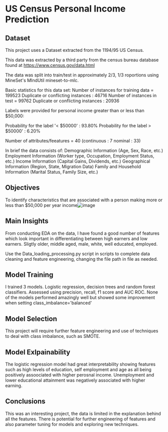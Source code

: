 # US Census Personal Income Prediction 

## Dataset 
This project uses a Dataset extracted from the 1194/95 US Census. 

This data was extracted by a third party from the census bureau database found at https://www.census.gov/data.html

The data was split into train/test in approximately 2/3, 1/3 roportions using MineSet's MIndUtil mineset-to-mlc.

Basic statistics for this data set:
  Number of instances for training data = 199523
  Duplicate or conflicting instances : 46716
  Number of instances in test = 99762
  Duplicate or conflicting instances : 20936

Labels were provided for personal income greater than or less than $50,000:

Probability for the label '< $50000' : 93.80%
Probability for the label > $50000' : 6.20%

Number of attributes/feeatures = 40 (continuous : 7 nominal : 33)

In brief the data consists of:
Demographic Information (Age, Sex, Race, etc.)
Employment Information (Worker type, Occupation, Employment Status, etc.)
Income Information (Capital Gains, Dividends, etc.)
Geographical Information (Region, State, Migration Data)
Family and Household Information (Marital Status, Family Size, etc.)



## Objectives
To identify characteristics that are associated with a person making more or less than $50,000 per year income![image](https://github.com/user-attachments/assets/f6dd4a3a-cde2-42f3-9543-dc2494e056e1)



## Main Insights
From conducting EDA on the data, I have found a good number of features which look important in differentiating between high earners and low earners. 
Sligtly older, middle aged, male, white, well educated, employed. 

Use the Data_loading_processing.py script in scripts to complete data cleaning and feature engineering, changing the file path in file as needed. 

## Model Training 
I trained 3 models. Logistic regression, decision trees and random forest classifiers. 
Assessed using precision, recall, f1 score and AUC ROC. None of the models performed amazingly well but showed some improvement when setting class_imbalance='balanced'
## Model Selection 
This project will require further feature engineering and use of techniques to deal with class imbalance, such as SMOTE. 

## Model Exlpainability 
The logistic regression model had great interpretability showing features such as high levels of education, self employment and age as all being positively assoociated with higher perosnal income. Unemployment and lower educational attainment was negatively associated with higher earning. 

## Conclusions 
This was an interesting project, the data is limited in the explanation behind all the features. There is potential for further engineering of features and also parameter tuning for models and exploring new techniques. 
